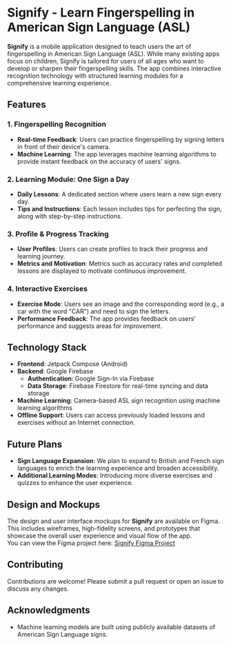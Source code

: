 # Signify - Learn Fingerspelling in American Sign Language (ASL)

**Signify** is a mobile application designed to teach users the art of fingerspelling in American Sign Language (ASL). While many existing apps focus on children, Signify is tailored for users of all ages who want to develop or sharpen their fingerspelling skills. The app combines interactive recognition technology with structured learning modules for a comprehensive learning experience.

## Features

### 1. Fingerspelling Recognition

- **Real-time Feedback**: Users can practice fingerspelling by signing letters in front of their device's camera.
- **Machine Learning**: The app leverages machine learning algorithms to provide instant feedback on the accuracy of users' signs.

### 2. Learning Module: One Sign a Day

- **Daily Lessons**: A dedicated section where users learn a new sign every day.
- **Tips and Instructions**: Each lesson includes tips for perfecting the sign, along with step-by-step instructions.

### 3. Profile & Progress Tracking

- **User Profiles**: Users can create profiles to track their progress and learning journey.
- **Metrics and Motivation**: Metrics such as accuracy rates and completed lessons are displayed to motivate continuous improvement.

### 4. Interactive Exercises

- **Exercise Mode**: Users see an image and the corresponding word (e.g., a car with the word "CAR") and need to sign the letters.
- **Performance Feedback**: The app provides feedback on users' performance and suggests areas for improvement.

## Technology Stack

- **Frontend**: Jetpack Compose (Android)
- **Backend**: Google Firebase
  - **Authentication**: Google Sign-In via Firebase
  - **Data Storage**: Firebase Firestore for real-time syncing and data storage
- **Machine Learning**: Camera-based ASL sign recognition using machine learning algorithms
- **Offline Support**: Users can access previously loaded lessons and exercises without an Internet connection.

## Future Plans

- **Sign Language Expansion**: We plan to expand to British and French sign languages to enrich the learning experience and broaden accessibility.
- **Additional Learning Modes**: Introducing more diverse exercises and quizzes to enhance the user experience.

## Design and Mockups

The design and user interface mockups for **Signify** are available on Figma. This includes wireframes, high-fidelity screens, and prototypes that showcase the overall user experience and visual flow of the app.  
You can view the Figma project here: [Signify Figma Project](https://www.figma.com/files/team/1415806088953386120/project/284550251/Signify-Team?fuid=1415806084792420415)

## Contributing

Contributions are welcome! Please submit a pull request or open an issue to discuss any changes.

## Acknowledgments

- Machine learning models are built using publicly available datasets of American Sign Language signs.
